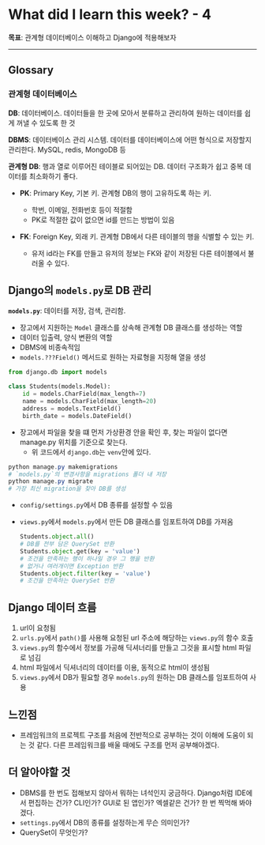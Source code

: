 # What did I learn this week? - 4

**목표**: 관계형 데이터베이스 이해하고 Django에 적용해보자

---

## Glossary

### 관계형 데이터베이스

**DB**: 데이터베이스. 데이터들을 한 곳에 모아서 분류하고 관리하여 원하는 데이터를 쉽게 꺼낼 수 있도록 한 것

**DBMS**: 데이터베이스 관리 시스템. 데이터를 데이터베이스에 어떤 형식으로 저장할지 관리한다. MySQL, redis, MongoDB 등

**관계형 DB**: 행과 열로 이루어진 테이블로 되어있는 DB. 데이터 구조화가 쉽고 중복 데이터를 최소화하기 좋다.

- **PK**: Primary Key, 기본 키. 관계형 DB의 행이 고유하도록 하는 키.

  - 학번, 이메일, 전화번호 등이 적절함
  - PK로 적절한 값이 없으면 id를 만드는 방법이 있음

- **FK**: Foreign Key, 외래 키. 관계형 DB에서 다른 테이블의 행을 식별할 수 있는 키.

  - 유저 id라는 FK를 만들고 유저의 정보는 FK와 같이 저장된 다른 테이블에서 불러올 수 있다.

## Django의 `models.py`로 DB 관리

**`models.py`**: 데이터를 저장, 검색, 관리함.

- 장고에서 지원하는 `Model` 클래스를 상속해 관계형 DB 클래스를 생성하는 역할
- 데이터 입출력, 양식 변환의 역할
- DBMS에 비종속적임
- `models.???Field()` 메서드로 원하는 자료형을 지정해 열을 생성

```python
from django.db import models

class Students(models.Model):
    id = models.CharField(max_length=7)
    name = models.CharField(max_length=20)
    address = models.TextField()
    birth_date = models.DateField()
```

- 장고에서 파일을 찾을 떄 먼저 가상환경 안을 확인 후, 찾는 파일이 없다면 manage.py 위치를 기준으로 찾는다.
  - 위 코드에서 `django.db`는 `venv`안에 있다.

```powershell
python manage.py makemigrations
# `models.py`의 변경사항을 migrations 폴더 내 저장
python manage.py migrate
# 가장 최신 migration을 찾아 DB를 생성
```

- `config/settings.py`에서 DB 종류를 설정할 수 있음

- `views.py`에서 `models.py`에서 만든 DB 클래스를 임포트하여 DB를 가져옴

  ```python
  Students.object.all()
  # DB를 전부 담은 QuerySet 반환
  Students.object.get(key = 'value')
  # 조건을 만족하는 행이 하나일 경우 그 행을 반환
  # 없거나 여러개이면 Exception 반환
  Students.object.filter(key = 'value')
  # 조건을 만족하는 QuerySet 반환

  ```

## Django 데이터 흐름

1. url이 요청됨
2. `urls.py`에서 `path()`를 사용해 요청된 url 주소에 해당하는 `views.py`의 함수 호출
3. `views.py`의 함수에서 정보를 가공해 딕셔너리를 만들고 그것을 표시할 html 파일로 넘김
4. html 파일에서 딕셔너리의 데이터를 이용, 동적으로 html이 생성됨
5. `views.py`에서 DB가 필요할 경우 `models.py`의 원하는 DB 클래스를 임포트하여 사용

## 느낀점

- 프레임워크의 프로젝트 구조를 처음에 전반적으로 공부하는 것이 이해에 도움이 되는 것 같다. 다른 프레임워크를 배울 때에도 구조를 먼저 공부해야겠다.

## 더 알아야할 것

- DBMS를 한 번도 접해보지 않아서 뭐하는 녀석인지 궁금하다. Django처럼 IDE에서 편집하는 건가? CLI인가? GUI로 된 앱인가? 엑셀같은 건가? 한 번 찍먹해 봐야겠다.
- `settings.py`에서 DB의 종류를 설정하는게 무슨 의미인가?
- QuerySet이 무엇인가?
